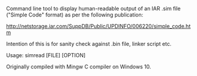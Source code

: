 Command line tool to display human-readable output of an IAR .sim file ("Simple Code" format) as per the following publication:

http://netstorage.iar.com/SuppDB/Public/UPDINFO/006220/simple_code.htm

Intention of this is for sanity check against .bin file, linker script etc.

Usage: simread [FILE] [OPTION]

Originally compiled with Mingw C compiler on Windows 10.